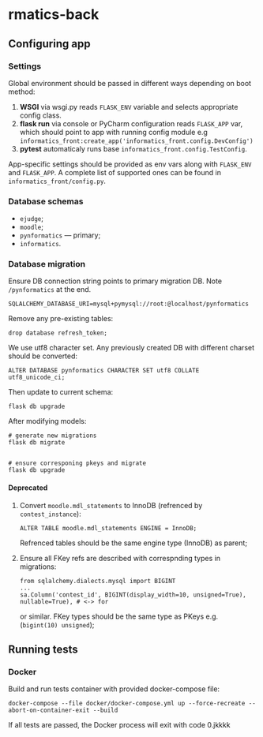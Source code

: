 # rmatics-back

## Configuring app

### Settings

Global environment should be passed in different ways depending on boot method:

1. **WSGI** via wsgi.py reads `FLASK_ENV` variable and selects appropriate config class.
2. **flask run** via console or PyCharm configuration reads `FLASK_APP` var, which should point to app with running config module e.g `informatics_front:create_app('informatics_front.config.DevConfig')`  
3. **pytest** automaticaly runs base `informatics_front.config.TestConfig`.

App-specific settings should be provided as env vars along with `FLASK_ENV` and `FLASK_APP`. A complete list of supported ones can be found in `informatics_front/config.py`. 

### Database schemas

* `ejudge`;
* `moodle`;
* `pynformatics` — primary;
* `informatics`.

### Database migration

Ensure DB connection string points to primary migration DB. Note `/pynformatics` at the end.

```
SQLALCHEMY_DATABASE_URI=mysql+pymysql://root:@localhost/pynformatics
```

Remove any pre-existing tables:

```
drop database refresh_token;
```

We use utf8 character set. Any previously created DB with different charset should be converted:

```
ALTER DATABASE pynformatics CHARACTER SET utf8 COLLATE utf8_unicode_ci;
```

Then update to current schema:

```
flask db upgrade
```

After modifying models:

```
# generate new migrations
flask db migrate


# ensure corresponing pkeys and migrate
flask db upgrade
```

#### Deprecated

1. Convert `moodle.mdl_statements` to InnoDB (refrenced by `contest_instance`):
    ```
    ALTER TABLE moodle.mdl_statements ENGINE = InnoDB;
    ```
    
    Refrenced tables should be the same engine type (InnoDB) as parent;
2. Ensure all FKey refs are described with correspnding types in migrations:
    ```
    from sqlalchemy.dialects.mysql import BIGINT
    ...
    sa.Column('contest_id', BIGINT(display_width=10, unsigned=True), nullable=True), # <-> for
    ```
    or similar. FKey types should be the same type as PKeys e.g. (`bigint(10) unsigned`);
 
## Running tests

### Docker

Build and run tests container with provided docker-compose file:

```jk
docker-compose --file docker/docker-compose.yml up --force-recreate --abort-on-container-exit --build
```

If all tests are passed, the Docker process will exit with code 0.jkkkk
